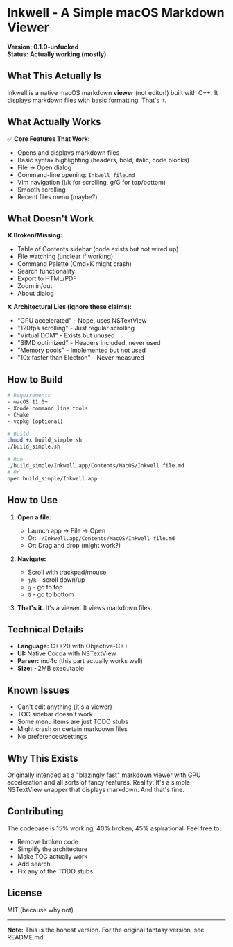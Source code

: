 # Inkwell - A Simple macOS Markdown Viewer

**Version: 0.1.0-unfucked**  
**Status: Actually working (mostly)**

## What This Actually Is

Inkwell is a native macOS markdown **viewer** (not editor!) built with C++. It displays markdown files with basic formatting. That's it.

## What Actually Works

✅ **Core Features That Work:**
- Opens and displays markdown files
- Basic syntax highlighting (headers, bold, italic, code blocks)
- File → Open dialog
- Command-line opening: `Inkwell file.md`
- Vim navigation (j/k for scrolling, g/G for top/bottom)
- Smooth scrolling
- Recent files menu (maybe?)

## What Doesn't Work

❌ **Broken/Missing:**
- Table of Contents sidebar (code exists but not wired up)
- File watching (unclear if working)
- Command Palette (Cmd+K might crash)
- Search functionality
- Export to HTML/PDF
- Zoom in/out
- About dialog

❌ **Architectural Lies (ignore these claims):**
- "GPU accelerated" - Nope, uses NSTextView
- "120fps scrolling" - Just regular scrolling
- "Virtual DOM" - Exists but unused
- "SIMD optimized" - Headers included, never used
- "Memory pools" - Implemented but not used
- "10x faster than Electron" - Never measured

## How to Build

```bash
# Requirements
- macOS 11.0+
- Xcode command line tools
- CMake
- vcpkg (optional)

# Build
chmod +x build_simple.sh
./build_simple.sh

# Run
./build_simple/Inkwell.app/Contents/MacOS/Inkwell file.md
# Or
open build_simple/Inkwell.app
```

## How to Use

1. **Open a file:**
   - Launch app → File → Open
   - Or: `./Inkwell.app/Contents/MacOS/Inkwell file.md`
   - Or: Drag and drop (might work?)

2. **Navigate:**
   - Scroll with trackpad/mouse
   - `j`/`k` - scroll down/up
   - `g` - go to top
   - `G` - go to bottom

3. **That's it.** It's a viewer. It views markdown files.

## Technical Details

- **Language:** C++20 with Objective-C++
- **UI:** Native Cocoa with NSTextView
- **Parser:** md4c (this part actually works well)
- **Size:** ~2MB executable

## Known Issues

- Can't edit anything (it's a viewer)
- TOC sidebar doesn't work
- Some menu items are just TODO stubs
- Might crash on certain markdown files
- No preferences/settings

## Why This Exists

Originally intended as a "blazingly fast" markdown viewer with GPU acceleration and all sorts of fancy features. Reality: It's a simple NSTextView wrapper that displays markdown. And that's fine.

## Contributing

The codebase is 15% working, 40% broken, 45% aspirational. Feel free to:
- Remove broken code
- Simplify the architecture
- Make TOC actually work
- Add search
- Fix any of the TODO stubs

## License

MIT (because why not)

---

**Note:** This is the honest version. For the original fantasy version, see README.md